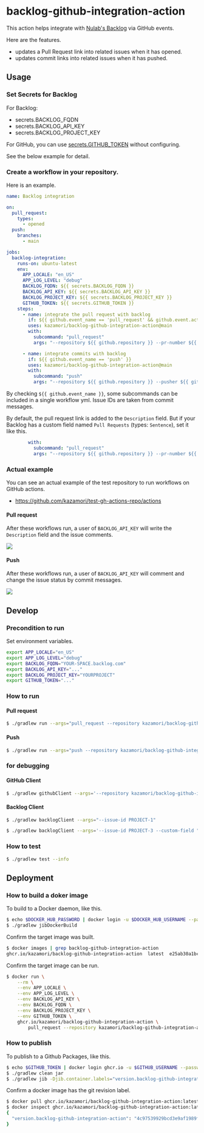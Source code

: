 # backlog-github-integration-action

This action helps integrate with [Nulab's Backlog](https://nulab.com/products/backlog/) via GitHub events.

Here are the features.

* updates a Pull Request link into related issues when it has opened.
* updates commit links into related issues when it has pushed.

## Usage

### Set Secrets for Backlog

For Backlog:

* secrets.BACKLOG_FQDN
* secrets.BACKLOG_API_KEY
* secrets.BACKLOG_PROJECT_KEY

For GitHub, you can use [secrets.GITHUB_TOKEN](https://docs.github.com/en/actions/security-guides/automatic-token-authentication) without configuring.

See the below example for detail.

### Create a workflow in your repository.

Here is an example.

```yml
name: Backlog integration

on:
  pull_request:
    types:
      - opened
  push:
    branches:
      - main

jobs:
  backlog-integration:
    runs-on: ubuntu-latest
    env:
      APP_LOCALE: "en_US"
      APP_LOG_LEVEL: "debug"
      BACKLOG_FQDN: ${{ secrets.BACKLOG_FQDN }}
      BACKLOG_API_KEY: ${{ secrets.BACKLOG_API_KEY }}
      BACKLOG_PROJECT_KEY: ${{ secrets.BACKLOG_PROJECT_KEY }}
      GITHUB_TOKEN: ${{ secrets.GITHUB_TOKEN }}
    steps:
      - name: integrate the pull request with backlog
        if: ${{ github.event_name == 'pull_request' && github.event.action == 'opened' }}
        uses: kazamori/backlog-github-integration-action@main
        with:
          subcommand: "pull_request"
          args: "--repository ${{ github.repository }} --pr-number ${{ github.event.number }}"

      - name: integrate commits with backlog
        if: ${{ github.event_name == 'push' }}
        uses: kazamori/backlog-github-integration-action@main
        with:
          subcommand: "push"
          args: "--repository ${{ github.repository }} --pusher ${{ github.event.pusher.name }} --commits '${{ toJson(github.event.commits) }}'"
```

By checking `${{ github.event_name }}`, some subcommands can be included in a single workflow yml. Issue IDs are taken from commit messages.

By default, the pull request link is added to the `Description` field. But if your Backlog has a custom field named `Pull Requests` (types: `Sentence`), set it like this.

```yml
        with:
          subcommand: "pull_request"
          args: "--repository ${{ github.repository }} --pr-number ${{ github.event.number }} --custom-field \"Pull Requests\""
```

### Actual example

You can see an actual example of the test repository to run workflows on GitHub actions.

* https://github.com/kazamori/test-gh-actions-repo/actions

#### Pull request

After these workflows run, a user of `BACKLOG_API_KEY` will write the `Description` field and the issue comments.

![](https://github.com/kazamori/backlog-github-integration-action/raw/main/example/pulls/figures/backlog-issue-comments1.png)

#### Push

After these workflows run, a user of `BACKLOG_API_KEY` will comment and change the issue status by commit messages.

![](https://github.com/kazamori/backlog-github-integration-action/raw/main/example/push/figures/backlog-issue-comments2.png)

## Develop

### Precondition to run

Set environment variables.

```bash
export APP_LOCALE="en_US"
export APP_LOG_LEVEL="debug"
export BACKLOG_FQDN="YOUR-SPACE.backlog.com"
export BACKLOG_API_KEY="..."
export BACKLOG_PROJECT_KEY="YOURPROJECT"
export GITHUB_TOKEN="..."
```

### How to run

#### Pull request

```bash
$ ./gradlew run --args="pull_request --repository kazamori/backlog-github-integration-action --pr-number 1"
```

#### Push

```bash
$ ./gradlew run --args="push --repository kazamori/backlog-github-integration-action --pusher t2y --commits '[{"key": "value", ...}]'"
```

### for debugging

#### GitHub Client

```bash
$ ./gradlew githubClient --args='--repository kazamori/backlog-github-integration-action --pr-number 1'
```

#### Backlog Client

```bash
$ ./gradlew backlogClient --args="--issue-id PROJECT-1"
```

```bash
$ ./gradlew backlogClient --args='--issue-id PROJECT-3 --custom-field "MyTextField" --issue-comment "* comment from REST API"'
```

### How to test

```bash
$ ./gradlew test --info
```

## Deployment

### How to build a doker image

To build to a Docker daemon, like this.

```bash
$ echo $DOCKER_HUB_PASSWORD | docker login -u $DOCKER_HUB_USERNAME --password-stdin
$ ./gradlew jibDockerBuild
```

Confirm the target image was built.

```bash
$ docker images | grep backlog-github-integration-action
ghcr.io/kazamori/backlog-github-integration-action  latest  e25ab30a1bc0  52 years ago 154MB
```

Confirm the target image can be run.

```bash
$ docker run \
    --rm \
    --env APP_LOCALE \
    --env APP_LOG_LEVEL \
    --env BACKLOG_API_KEY \
    --env BACKLOG_FQDN \
    --env BACKLOG_PROJECT_KEY \
    --env GITHUB_TOKEN \
    ghcr.io/kazamori/backlog-github-integration-action \
        pull_request --repository kazamori/backlog-github-integration-action --pr-number 1
```

### How to publish

To publish to a Github Packages, like this.

```bash
$ echo $GITHUB_TOKEN | docker login ghcr.io -u $GITHUB_USERNAME --password-stdin
$ ./gradlew clean jar
$ ./gradlew jib -Djib.container.labels="version.backlog-github-integration-action=$(git rev-parse HEAD)"
```

Confirm a docker image has the git revision label.

```bash
$ docker pull ghcr.io/kazamori/backlog-github-integration-action:latest
$ docker inspect ghcr.io/kazamori/backlog-github-integration-action:latest | jq '.[].Config.Labels'
{
  "version.backlog-github-integration-action": "4c97539929bcd3e9af1989fe03e6dbc9b3851d3e"
}
```

